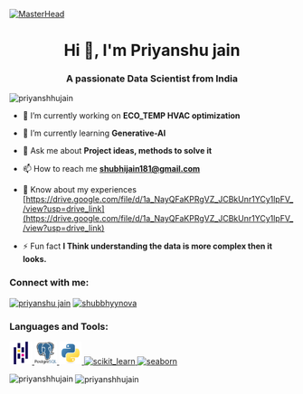 [![MasterHead](https://valohai.com/blog/git-for-data-science/git-for-data-science.png)](https://rishavchanda.io)
<h1 align="center">Hi 👋, I'm Priyanshu jain</h1>
<h3 align="center">A passionate Data Scientist from India</h3>

<p align="left"> <img src="https://komarev.com/ghpvc/?username=priyanshhujain&label=Profile%20views&color=0e75b6&style=flat" alt="priyanshhujain" /> </p>

- 🔭 I’m currently working on **ECO_TEMP HVAC optimization**

- 🌱 I’m currently learning **Generative-AI**

- 💬 Ask me about **Project ideas, methods to solve it**

- 📫 How to reach me **shubhijain181@gmail.com**

- 📄 Know about my experiences [https://drive.google.com/file/d/1a_NayQFaKPRgVZ_JCBkUnr1YCy1lpFV_/view?usp=drive_link](https://drive.google.com/file/d/1a_NayQFaKPRgVZ_JCBkUnr1YCy1lpFV_/view?usp=drive_link)

- ⚡ Fun fact **I Think understanding the data is more complex then it looks.**

<h3 align="left">Connect with me:</h3>
<p align="left">
<a href="https://linkedin.com/in/priyanshu jain" target="blank"><img align="center" src="https://raw.githubusercontent.com/rahuldkjain/github-profile-readme-generator/master/src/images/icons/Social/linked-in-alt.svg" alt="priyanshu jain" height="30" width="40" /></a>
<a href="https://instagram.com/shubbhyynova" target="blank"><img align="center" src="https://raw.githubusercontent.com/rahuldkjain/github-profile-readme-generator/master/src/images/icons/Social/instagram.svg" alt="shubbhyynova" height="30" width="40" /></a>
</p>

<h3 align="left">Languages and Tools:</h3>
<p align="left"> <a href="https://pandas.pydata.org/" target="_blank" rel="noreferrer"> <img src="https://raw.githubusercontent.com/devicons/devicon/2ae2a900d2f041da66e950e4d48052658d850630/icons/pandas/pandas-original.svg" alt="pandas" width="40" height="40"/> </a> <a href="https://www.postgresql.org" target="_blank" rel="noreferrer"> <img src="https://raw.githubusercontent.com/devicons/devicon/master/icons/postgresql/postgresql-original-wordmark.svg" alt="postgresql" width="40" height="40"/> </a> <a href="https://www.python.org" target="_blank" rel="noreferrer"> <img src="https://raw.githubusercontent.com/devicons/devicon/master/icons/python/python-original.svg" alt="python" width="40" height="40"/> </a> <a href="https://scikit-learn.org/" target="_blank" rel="noreferrer"> <img src="https://upload.wikimedia.org/wikipedia/commons/0/05/Scikit_learn_logo_small.svg" alt="scikit_learn" width="40" height="40"/> </a> <a href="https://seaborn.pydata.org/" target="_blank" rel="noreferrer"> <img src="https://seaborn.pydata.org/_images/logo-mark-lightbg.svg" alt="seaborn" width="40" height="40"/> </a> </p>

<p><img align="left" src="https://github-readme-stats.vercel.app/api/top-langs?username=priyanshhujain&show_icons=true&locale=en&layout=compact" alt="priyanshhujain" /></p>

<p>&nbsp;<img align="center" src="https://github-readme-stats.vercel.app/api?username=priyanshhujain&show_icons=true&locale=en" alt="priyanshhujain" /></p>

